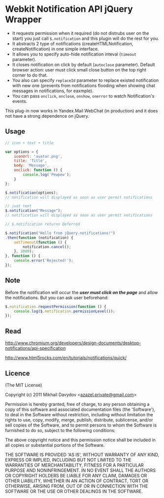 # Webkit Notification API jQuery Wrapper

  - It requests permission when it required (do not distrubs user on the start) you just call `$.notification` and this plugin will do the rest for you.
  - It abstracts 2 type of notifications (createHTMLNotification, createNotification) in one simple interface.
  - It allows you to specify auto-hide notification inteval (`timeout` parameter). 
  - It closes notification on click by default (`autoclose` parameter). Default browser action: user must click small close button on the top right corner to do that. 
  - You also can specify `replaceId` parameter to replace existed notification with new one (prevents from notifications flooding when showing chat messages in notifications, for eaxmple).
  - You can pass `onclick`, `onclose`, `onshow`, `onerror` to watch Notification's events.

This plug-in now works in Yandex.Mail WebChat (in production) and it does not have a strong dependence on jQuery.

## Usage

```javascript
// icon + text + title

var options = {
    iconUrl: 'avatar.png',
    title: 'Title',
    body: 'Message',
    onclick: function () {
        console.log('Pewpew');
    }
};

$.notification(options);
// notification will displayed as soon as user permit notifications
```

```javascript
// just text
$.notification("Message");
// notification will displayed as soon as user permit notifications
```

```javascript
// $.notification returns Deferred

$.notification("Hello from jQuery.notifications!")
.then(function (notification) {
    setTimeout(function () {
        notification.cancel();
    }, 2000);
}, function () {
    console.error('Rejected!');
});
```

## Note

Before the notification will occur the ***user must click on the page*** and allow the notifications.
But you can ask user beforehand:

```javascript
$.notification.requestPermission(function () {
    console.log($.notification.permissionLevel());
});
```

## Read

http://www.chromium.org/developers/design-documents/desktop-notifications/api-specification

http://www.html5rocks.com/en/tutorials/notifications/quick/

## Licence

(The MIT License)

Copyright (c) 2011 Mikhail Davydov &lt;azazel.private@gmail.com&gt;

Permission is hereby granted, free of charge, to any person obtaining
a copy of this software and associated documentation files (the
'Software'), to deal in the Software without restriction, including
without limitation the rights to use, copy, modify, merge, publish,
distribute, sublicense, and/or sell copies of the Software, and to
permit persons to whom the Software is furnished to do so, subject to
the following conditions:

The above copyright notice and this permission notice shall be
included in all copies or substantial portions of the Software.

THE SOFTWARE IS PROVIDED 'AS IS', WITHOUT WARRANTY OF ANY KIND,
EXPRESS OR IMPLIED, INCLUDING BUT NOT LIMITED TO THE WARRANTIES OF
MERCHANTABILITY, FITNESS FOR A PARTICULAR PURPOSE AND NONINFRINGEMENT.
IN NO EVENT SHALL THE AUTHORS OR COPYRIGHT HOLDERS BE LIABLE FOR ANY
CLAIM, DAMAGES OR OTHER LIABILITY, WHETHER IN AN ACTION OF CONTRACT,
TORT OR OTHERWISE, ARISING FROM, OUT OF OR IN CONNECTION WITH THE
SOFTWARE OR THE USE OR OTHER DEALINGS IN THE SOFTWARE.